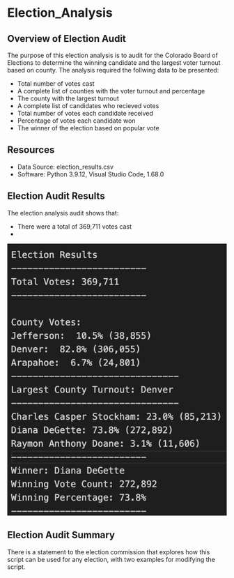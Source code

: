 # Election_Analysis

## Overview of Election Audit
The purpose of this election analysis is to audit for the Colorado Board of Elections to determine the winning candidate and the largest voter turnout based on county. The analysis required the follwing data to be presented:
* Total number of votes cast
* A complete list of counties with the voter turnout and percentage
* The county with the largest turnout
* A complete list of candidates who recieved votes
* Total number of votes each candidate received
* Percentage of votes each candidate won
* The winner of the election based on popular vote

## Resources
* Data Source: election_results.csv
* Software: Python 3.9.12, Visual Studio Code, 1.68.0

## Election Audit Results
The election analysis audit shows that:
* There were a total of 369,711 votes cast
* 

![Screenshot of the election results](/Resources/election_results.png)



## Election Audit Summary
There is a statement to the election commission that explores how this script can be used for any election, with two examples for modifying the script.


